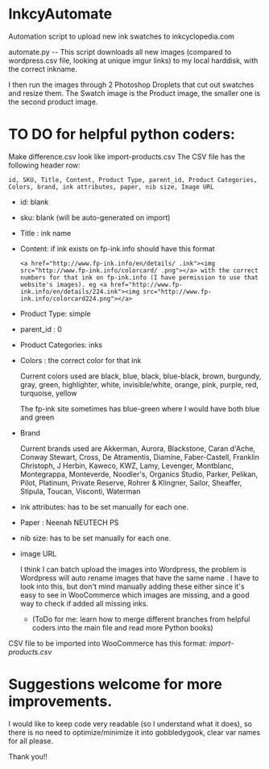 # InkcyAutomate
Automation script to upload new ink swatches to inkcyclopedia.com

automate.py  -- This script downloads all new images (compared to wordpress.csv file, looking at unique imgur links) to my local harddisk, with the correct inkname.

I then run the images through 2 Photoshop Droplets that cut out swatches and resize them.
The Swatch image is the Product image, the smaller one is the second product image.

# TO DO for helpful python coders:

Make difference.csv look like import-products.csv
The CSV file has the following header row: 

    id, SKU, Title, Content, Product Type, parent_id, Product Categories, Colors, brand, ink attributes, paper, nib size, Image URL

* id: blank
* sku: blank (will be auto-generated on import)
* Title : ink name
* Content: if ink exists on fp-ink.info should have this format  
    
    

    `<a href="http://www.fp-ink.info/en/details/ .ink"><img src="http://www.fp-ink.info/colorcard/ .png"></a>
    with the correct numbers for that ink on fp-ink.info (I have permission to use that website's images).
    eg <a href="http://www.fp-ink.info/en/details/224.ink"><img src="http://www.fp-ink.info/colorcard224.png"></a>`

*  Product Type: simple
* parent_id : 0
* Product Categories: inks
* Colors : the correct color for that ink
 
    Current colors used are black, blue, black, blue-black, brown, burgundy, gray, green, highlighter, white, invisible/white, orange, pink, purple, red, turquoise, yellow

    The fp-ink site sometimes has blue-green where I would have both blue and green

* Brand
    
    Current brands used are Akkerman, Aurora, Blackstone, Caran d'Ache, Conway Stewart, Cross, De Atramentis, Diamine, Faber-Castell, Franklin Christoph, J Herbin, Kaweco, KWZ, Lamy, Levenger, Montblanc, Montegrappa, Monteverde, Noodler's, Organics Studio, Parker, Pelikan, Pilot, Platinum, Private Reserve, Rohrer & Klingner, Sailor, Sheaffer, Stipula, Toucan, Visconti, Waterman

* ink attributes:  has to be set manually for each one.
* Paper : Neenah NEUTECH PS
* nib size: has to be set manually for each one.
* image URL
  
   I think I can batch upload the images into Wordpress, the problem is Wordpress will auto rename images that have the same name . I have to look into this, but don't mind manually adding these either since it's easy to see in WooCommerce which images are missing, and a good way to check if added all missing inks.


  * (ToDo for me: learn how to merge different branches from helpful coders into the main file and read more Python books)


CSV file to be imported into WooCommerce has this format: *import-products.csv*

# Suggestions welcome for more improvements.
I would like to keep code very readable (so I understand what it does), so there is no need to optimize/minimize it into gobbledygook, clear var names for all please.

Thank you!!



